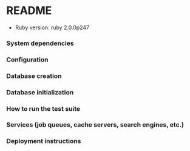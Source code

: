 
# README

* Ruby version: ruby 2.0.0p247
 
### System dependencies

### Configuration

### Database creation

### Database initialization

### How to run the test suite

### Services (job queues, cache servers, search engines, etc.)

### Deployment instructions
